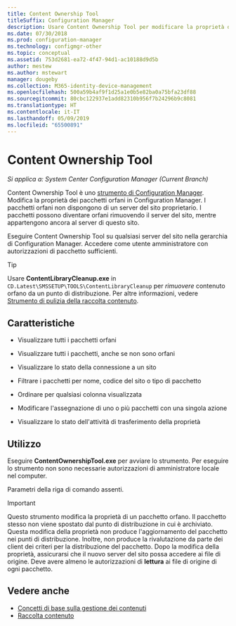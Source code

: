 ```yaml
---
title: Content Ownership Tool
titleSuffix: Configuration Manager
description: Usare Content Ownership Tool per modificare la proprietà dei pacchetti orfani in Configuration Manager.
ms.date: 07/30/2018
ms.prod: configuration-manager
ms.technology: configmgr-other
ms.topic: conceptual
ms.assetid: 753d2681-ea72-4f47-94d1-ac10188d9d5b
author: mestew
ms.author: mstewart
manager: dougeby
ms.collection: M365-identity-device-management
ms.openlocfilehash: 500a59b4af9f1d25a1e0b5e82ba0a75bfa23df88
ms.sourcegitcommit: 80cbc122937e1add82310b956f7b24296b9c8081
ms.translationtype: HT
ms.contentlocale: it-IT
ms.lasthandoff: 05/09/2019
ms.locfileid: "65500891"
---
```

# <a name="content-ownership-tool"></a>Content Ownership Tool

*Si applica a: System Center Configuration Manager (Current Branch)*

Content Ownership Tool è uno [strumento di Configuration Manager](/sccm/core/support/tools). Modifica la proprietà dei pacchetti orfani in Configuration Manager. I pacchetti orfani non dispongono di un server del sito proprietario. I pacchetti possono diventare orfani rimuovendo il server del sito, mentre appartengono ancora al server di questo sito.

Eseguire Content Ownership Tool su qualsiasi server del sito nella gerarchia di Configuration Manager. Accedere come utente amministratore con autorizzazioni di pacchetto sufficienti.  

> [!Tip]  
> Usare **ContentLibraryCleanup.exe** in `CD.Latest\SMSSETUP\TOOLS\ContentLibraryCleanup` per *rimuovere* contenuto orfano da un punto di distribuzione. Per altre informazioni, vedere [Strumento di pulizia della raccolta contenuto](/sccm/core/plan-design/hierarchy/content-library-cleanup-tool).  



## <a name="features"></a>Caratteristiche

- Visualizzare tutti i pacchetti orfani  

- Visualizzare tutti i pacchetti, anche se non sono orfani  

- Visualizzare lo stato della connessione a un sito  

- Filtrare i pacchetti per nome, codice del sito o tipo di pacchetto  

- Ordinare per qualsiasi colonna visualizzata  

- Modificare l'assegnazione di uno o più pacchetti con una singola azione  

- Visualizzare lo stato dell'attività di trasferimento della proprietà  



## <a name="usage"></a>Utilizzo

Eseguire **ContentOwnershipTool.exe** per avviare lo strumento. Per eseguire lo strumento non sono necessarie autorizzazioni di amministratore locale nel computer.

Parametri della riga di comando assenti.

> [!Important]   
> Questo strumento modifica la proprietà di un pacchetto orfano. Il pacchetto stesso non viene spostato dal punto di distribuzione in cui è archiviato. Questa modifica della proprietà non produce l'aggiornamento del pacchetto nei punti di distribuzione. Inoltre, non produce la rivalutazione da parte dei client dei criteri per la distribuzione del pacchetto. Dopo la modifica della proprietà, assicurarsi che il nuovo server del sito possa accedere ai file di origine. Deve avere almeno le autorizzazioni di **lettura** ai file di origine di ogni pacchetto. 



## <a name="see-also"></a>Vedere anche

- [Concetti di base sulla gestione dei contenuti](/sccm/core/plan-design/hierarchy/fundamental-concepts-for-content-management)
- [Raccolta contenuto](/sccm/core/plan-design/hierarchy/the-content-library)
